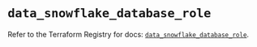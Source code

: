 # `data_snowflake_database_role`

Refer to the Terraform Registry for docs: [`data_snowflake_database_role`](https://registry.terraform.io/providers/snowflakedb/snowflake/2.4.0/docs/data-sources/database_role).
